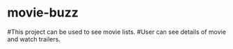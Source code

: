 # movie-buzz
#This project can be used to see movie lists.
#User can see details of movie and watch trailers.
